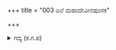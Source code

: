 +++
title = "003 ಎಲೆ ಮಹಾದೇವೀನಪುಂಸಕ"

+++

<details><summary>ಗದ್ಯ (ಕ.ಗ.ಪ) </summary>

3. ಎಲೆ ಮಹಾದೇವ, ಈ ನಪುಂಸಕನಾದ ಶಿಖಂಡಿಯೊಂದಿಗೆ ಸಮವಿಲ್ಲದ ಸಮರವು ನಮಗೆ ಉಂಟಾಯಿತೇ ? ನಪುಂಸಕನಾದ ಶಿಖಂಡಿಯ ಜತೆ ಬಿಲ್ಲು ಹಿಡಿದು ಹೋರಾಡಿ ಪಡೆವ ಜಯವು ಒಳ್ಳೆಯದೆ ? ಈ ಜನ್ಮ ಸುಡಲಿ ಈ ಶಿಖಂಡಿ ನನಗೆ ಹೆದರದೆ ಬಾಣ ಬಿಡುತ್ತಿರುವನಲ್ಲಾ ! ಈ ದುಷ್ಟನ ಎದುರಿನಲ್ಲಿ ನಿಲ್ಲುವುದು ಸಲ್ಲದು ಸಲ್ಲದು ಎನ್ನುತ್ತಾ ಭೀಷ್ಮನು ಕೂಡಲೆ ರಥದಲ್ಲಿ ತನ್ನ ಬಿಲ್ಲನ್ನು ಕೆಳಗಿಟ್ಟನು.
</details>
